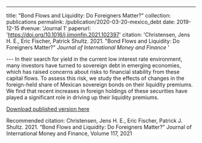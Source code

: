 ---
title: "Bond Flows and Liquidity: Do Foreigners Matter?"
collection: publications
permalink: /publication/2020-03-20-mexico_debt
date: 2019-12-15
#venue: 'Journal 1'
paperurl: 'https://doi.org/10.1016/j.jimonfin.2021.102397'
citation: 'Christensen, Jens H. E., Eric Fischer, Patrick Shultz. 2021.  &quot;Bond Flows and Liquidity: Do Foreigners Matter?&quot; <i> Journal of International Money and Finance  </i>' 

--- In their search for yield in the current low interest rate environment, many investors have turned to sovereign debt in emerging economies, which has raised concerns about risks to financial stability from these capital flows. To assess this risk, we study the effects of changes in the foreign-held share of Mexican sovereign bonds on their liquidity premiums. We find that recent increases in foreign holdings of these securities have played a significant role in driving up their liquidity premiums.

[Download published version here](https://doi.org/10.1016/j.jimonfin.2021.102397)

Recommended citation: Christensen, Jens H. E., Eric Fischer, Patrick J. Shultz. 2021. “Bond Flows and Liquidity: Do Foreigners Matter?” Journal of International Money and Finance, Volume 117, 2021
